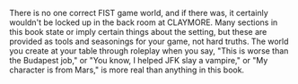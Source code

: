 There is no one correct FIST game world, and if there was, it certainly wouldn't be locked up in the back room at CLAYMORE. Many sections in this book state or imply certain things about the setting, but these are provided as tools and seasonings for your game, not hard truths. The world you create at your table through roleplay when you say, "This is worse than the Budapest job," or "You know, I helped JFK slay a vampire," or "My character is from Mars," is more real than anything in this book.